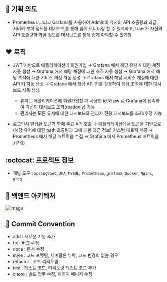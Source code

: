 ## :pushpin: 기획 의도
- Prometheus 그리고 Grafana를 사용하여 Admin이 유저의 API 호출량과 과금, 서버의 부하 정도를 대시보드를 통해 쉽게 모니터링 할 수 있게하고,  User가 자신의 API 호출량과 과금 정도를 대시보드를 통해 쉽게 파악할 수 있게함


## :heart: 로직
- JWT 기반으로 애플리케이션에 회원가입 &rarr; Grafana 에서 해당 유저에 대한 계정 자동 생성 &rarr; Grafana 에서 해당 계정에 대한 조직 자동 생성  &rarr; Grafana 에서 해당 조직에 대한 서비스 계정 자동 생성  &rarr; Grafana 에서 해당 서비스 계정에 대한 API 키 자동 생성  &rarr; Grafana 에서 해당 API 키를 활용하여 해당 조직에 대한 대시보드 자동 생성
  - 유저는 애플리케이션에 회원가입할 때 사용한 id 와 pw 로 Grafana에 접속하여 자신의 대시보드 조회(readonly) 가능
  - 관리자는 모든 유저에 대한 대시보드와 관리자 전용 대시보드를 조회/수정 가능

- 로그인시 발급된 토큰과 함께 주요 API 호출 &rarr; 애플리케이션에서 토큰을 기반으로 (해당 유저에 대한 path 호출량과 그에 대한 과금 정보) 커스텀 매트릭 제공 &rarr; Prometheus 에서 해당 매트릭을 수집  &rarr; Grafana 에서 Prometheus 매트릭을 시각화 
  

  
## :octocat: 프로젝트 정보
- 개발 도구 : `SpringBoot`, `JPA`, `MYSQL`, `Prometheus`, `grafana`, `Docker`, `Nginx`, `groq`


## :hammer: 백엔드 아키텍처
![image](https://github.com/user-attachments/assets/7eb5a179-1dd3-4860-b5f2-78fa834c480c)



## :construction: Commit Convention
- add : 새로운 기능 추가
- fix : 버그 수정
- docs : 문서 수정
- style : 코드 포맷팅, 세미콜론 누락, 코드 변경이 없는 경우
- refactor : 코드 리펙토링
- test : 테스트 코드, 리펙토링 테스트 코드 추가
- chore : 빌드 업무 수정, 패키지 매니저 수정



